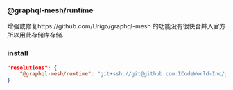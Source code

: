 ### @graphql-mesh/runtime

增强或修复https://github.com/Urigo/graphql-mesh 的功能没有很快合并入官方
所以用此存储库存储.


### install

```json
"resolutions": {
    "@graphql-mesh/runtime": "git+ssh://git@github.com:ICodeWorld-Inc/graphql-mesh-runtime.git#main"
}
```